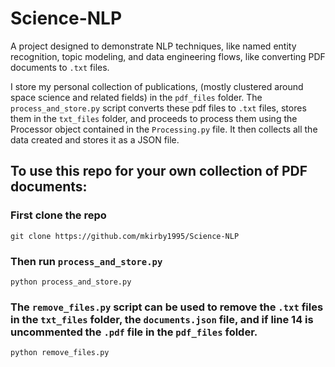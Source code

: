 # Science-NLP
A project designed to demonstrate NLP techniques, like named entity recognition, topic modeling, and data engineering flows, like converting PDF documents to `.txt` files. 

I store my personal collection of publications, (mostly clustered around space science and related fields) in the `pdf_files` folder.
The `process_and_store.py` script converts these pdf files to `.txt` files, stores them in the `txt_files` folder, and proceeds to process them using the Processor object contained in the `Processing.py` file. It then collects all the data created and stores it as a JSON file.

## To use this repo for your own collection of PDF documents:
### First clone the repo

```git clone https://github.com/mkirby1995/Science-NLP```

### Then run `process_and_store.py`

```python process_and_store.py```

### The `remove_files.py` script can be used to remove the `.txt` files in the `txt_files` folder, the `documents.json` file, and if line 14 is uncommented the `.pdf` file in the `pdf_files` folder.

```python remove_files.py```
